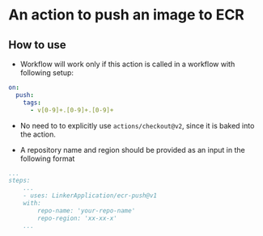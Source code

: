 # An action to push an image to ECR

## How to use

- Workflow will work only if this action is called in a workflow with following setup:

```yaml
on:
  push:
    tags:
      - v[0-9]+.[0-9]+.[0-9]+
```

- No need to to explicitly use `actions/checkout@v2`, since it is baked into the action.

- A repository name and region should be provided as an input in the following format

```yaml
...
steps:
    ...
    - uses: LinkerApplication/ecr-push@v1
    with:
        repo-name: 'your-repo-name'
        repo-region: 'xx-xx-x'
    ...
```
